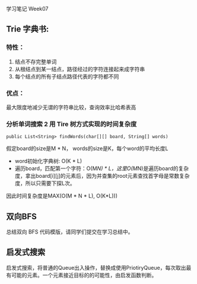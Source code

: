 学习笔记 Week07

## Trie 字典书:

### 特性：  
1. 结点不存完整单词
2. 从根结点到某一结点，路径经过的字符连接起来成字符串
3. 每个结点的所有子结点路径代表的字符都不同

### 优点： 
最大限度地减少无谓的字符串比较，查询效率比哈希表高


### 分析单词搜索 2 用 Tire 树方式实现的时间复杂度
`public List<String> findWords(char[][] board, String[] words)`

假定board的size是M * N， words的size是K，每个word的平均长度L

- word初始化字典树: O(K * L)
- 遍历board，匹配第一个字符：O(M*N) * L，这里O(M*N)是遍历board的复杂度，拿出board[i][j]的元素后，因为并查集的root元素查找首字母是常数复杂度，所以只需要下探L次。

因此时间复杂度是MAX(O(M * N * L), O(K*L)))


## 双向BFS
总结双向 BFS 代码模版，请同学们提交在学习总结中。


## 启发式搜索
启发式搜索，将普通的Queue出入操作，替换成使用PriotiryQueue，每次取出最有可能的元素。一个元素接近目标的的可能性，由启发函数判断。
